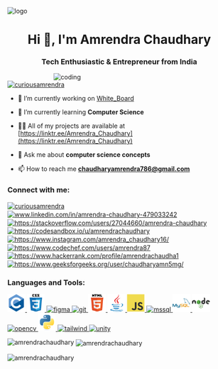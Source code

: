 ![logo](https://github.com/AmrendraChaudhary/AmrendraChaudhary/blob/main/Black%20and%20Blue%20Futuristic%20Technology%20Banner%20Landscape%20(2).png)
<h1 align="center">Hi 👋, I'm Amrendra Chaudhary</h1>
<h3 align="center">Tech Enthusiastic & Entrepreneur from India</h3>
<img align="right" alt="coding" width="400" src="https://camo.githubusercontent.com/2366b34bb903c09617990fb5fff4622f3e941349e846ddb7e73df872a9d21233/68747470733a2f2f63646e2e6472696262626c652e636f6d2f75736572732f3733303730332f73637265656e73686f74732f363538313234332f6176656e746f2e676966"

<p align="left"> <a href="https://twitter.com/curiousamrendra" target="blank"><img src="https://img.shields.io/twitter/follow/curiousamrendra?logo=twitter&style=for-the-badge" alt="curiousamrendra" /></a> </p>

- 🔭 I’m currently working on [White_Board](https://github.com/AmrendraChaudhary/Board)

- 🌱 I’m currently learning **Computer Science**

- 👨‍💻 All of my projects are available at [https://linktr.ee/Amrendra_Chaudhary](https://linktr.ee/Amrendra_Chaudhary)

- 💬 Ask me about **computer science concepts**

- 📫 How to reach me **chaudharyamrendra786@gmail.com**

<h3 align="left">Connect with me:</h3>
<p align="left">
<a href="https://twitter.com/curiousamrendra" target="blank"><img align="center" src="https://raw.githubusercontent.com/rahuldkjain/github-profile-readme-generator/master/src/images/icons/Social/twitter.svg" alt="curiousamrendra" height="30" width="40" /></a>
<a href="https://linkedin.com/in/www.linkedin.com/in/amrendra-chaudhary-479033242" target="blank"><img align="center" src="https://raw.githubusercontent.com/rahuldkjain/github-profile-readme-generator/master/src/images/icons/Social/linked-in-alt.svg" alt="www.linkedin.com/in/amrendra-chaudhary-479033242" height="30" width="40" /></a>
<a href="https://stackoverflow.com/users/https://stackoverflow.com/users/27044660/amrendra-chaudhary" target="blank"><img align="center" src="https://raw.githubusercontent.com/rahuldkjain/github-profile-readme-generator/master/src/images/icons/Social/stack-overflow.svg" alt="https://stackoverflow.com/users/27044660/amrendra-chaudhary" height="30" width="40" /></a>
<a href="https://codesandbox.com/https://codesandbox.io/u/amrendrachaudhary" target="blank"><img align="center" src="https://raw.githubusercontent.com/rahuldkjain/github-profile-readme-generator/master/src/images/icons/Social/codesandbox.svg" alt="https://codesandbox.io/u/amrendrachaudhary" height="30" width="40" /></a>
<a href="https://instagram.com/https://www.instagram.com/amrendra_chaudhary16/" target="blank"><img align="center" src="https://raw.githubusercontent.com/rahuldkjain/github-profile-readme-generator/master/src/images/icons/Social/instagram.svg" alt="https://www.instagram.com/amrendra_chaudhary16/" height="30" width="40" /></a>
<a href="https://www.codechef.com/users/https://www.codechef.com/users/amrendra87" target="blank"><img align="center" src="https://cdn.jsdelivr.net/npm/simple-icons@3.1.0/icons/codechef.svg" alt="https://www.codechef.com/users/amrendra87" height="30" width="40" /></a>
<a href="https://www.hackerearth.com/https://www.hackerrank.com/profile/amrendrachaudha1" target="blank"><img align="center" src="https://raw.githubusercontent.com/rahuldkjain/github-profile-readme-generator/master/src/images/icons/Social/hackerearth.svg" alt="https://www.hackerrank.com/profile/amrendrachaudha1" height="30" width="40" /></a>
<a href="https://auth.geeksforgeeks.org/user/https://www.geeksforgeeks.org/user/chaudharyamn5mg/" target="blank"><img align="center" src="https://raw.githubusercontent.com/rahuldkjain/github-profile-readme-generator/master/src/images/icons/Social/geeks-for-geeks.svg" alt="https://www.geeksforgeeks.org/user/chaudharyamn5mg/" height="30" width="40" /></a>
</p>

<h3 align="left">Languages and Tools:</h3>
<p align="left"> <a href="https://www.cprogramming.com/" target="_blank" rel="noreferrer"> <img src="https://raw.githubusercontent.com/devicons/devicon/master/icons/c/c-original.svg" alt="c" width="40" height="40"/> </a> <a href="https://www.w3schools.com/css/" target="_blank" rel="noreferrer"> <img src="https://raw.githubusercontent.com/devicons/devicon/master/icons/css3/css3-original-wordmark.svg" alt="css3" width="40" height="40"/> </a> <a href="https://www.figma.com/" target="_blank" rel="noreferrer"> <img src="https://www.vectorlogo.zone/logos/figma/figma-icon.svg" alt="figma" width="40" height="40"/> </a> <a href="https://git-scm.com/" target="_blank" rel="noreferrer"> <img src="https://www.vectorlogo.zone/logos/git-scm/git-scm-icon.svg" alt="git" width="40" height="40"/> </a> <a href="https://www.w3.org/html/" target="_blank" rel="noreferrer"> <img src="https://raw.githubusercontent.com/devicons/devicon/master/icons/html5/html5-original-wordmark.svg" alt="html5" width="40" height="40"/> </a> <a href="https://www.java.com" target="_blank" rel="noreferrer"> <img src="https://raw.githubusercontent.com/devicons/devicon/master/icons/java/java-original.svg" alt="java" width="40" height="40"/> </a> <a href="https://developer.mozilla.org/en-US/docs/Web/JavaScript" target="_blank" rel="noreferrer"> <img src="https://raw.githubusercontent.com/devicons/devicon/master/icons/javascript/javascript-original.svg" alt="javascript" width="40" height="40"/> </a> <a href="https://www.microsoft.com/en-us/sql-server" target="_blank" rel="noreferrer"> <img src="https://www.svgrepo.com/show/303229/microsoft-sql-server-logo.svg" alt="mssql" width="40" height="40"/> </a> <a href="https://www.mysql.com/" target="_blank" rel="noreferrer"> <img src="https://raw.githubusercontent.com/devicons/devicon/master/icons/mysql/mysql-original-wordmark.svg" alt="mysql" width="40" height="40"/> </a> <a href="https://nodejs.org" target="_blank" rel="noreferrer"> <img src="https://raw.githubusercontent.com/devicons/devicon/master/icons/nodejs/nodejs-original-wordmark.svg" alt="nodejs" width="40" height="40"/> </a> <a href="https://opencv.org/" target="_blank" rel="noreferrer"> <img src="https://www.vectorlogo.zone/logos/opencv/opencv-icon.svg" alt="opencv" width="40" height="40"/> </a> <a href="https://www.python.org" target="_blank" rel="noreferrer"> <img src="https://raw.githubusercontent.com/devicons/devicon/master/icons/python/python-original.svg" alt="python" width="40" height="40"/> </a> <a href="https://tailwindcss.com/" target="_blank" rel="noreferrer"> <img src="https://www.vectorlogo.zone/logos/tailwindcss/tailwindcss-icon.svg" alt="tailwind" width="40" height="40"/> </a> <a href="https://unity.com/" target="_blank" rel="noreferrer"> <img src="https://www.vectorlogo.zone/logos/unity3d/unity3d-icon.svg" alt="unity" width="40" height="40"/> </a> </p>

<p><img align="left" src="https://github-readme-stats.vercel.app/api/top-langs?username=amrendrachaudhary&show_icons=true&locale=en&layout=compact" alt="amrendrachaudhary" /></p>

<p>&nbsp;<img align="center" src="https://github-readme-stats.vercel.app/api?username=amrendrachaudhary&show_icons=true&locale=en" alt="amrendrachaudhary" /></p>

<p><img align="center" src="https://github-readme-streak-stats.herokuapp.com/?user=amrendrachaudhary&" alt="amrendrachaudhary" /></p>
